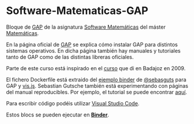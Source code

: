 # Software-Matematicas-GAP

Bloque de [GAP](https://sebasguts.github.io/GAPLiveTutorialTest/chap0.html) de la asignatura [Software Matemáticas](http://masteres.ugr.es/doctomat/pages/info_academica/guias_docentes/2018/306/%21) del máster [Matemáticas](http://masteres.ugr.es/doctomat/).

En la página oficial de [GAP](https://sebasguts.github.io/GAPLiveTutorialTest/chap0.html) se explica cómo instalar GAP para distintos sistemas operativos. En dicha página también hay manuales y tutoriales tanto de GAP como de las distintas libreras oficiales.

Parte de este curso está inspirado en el [curso](http://www.ugr.es/~pedro/gap/) que di en Badajoz en 2009.

El fichero Dockerfile está extraido del [ejemplo binder](https://github.com/sebasguts/GAPBinderDemo) de [@sebasguts](https://github.com/sebasguts) para GAP y [vis.js](http://visjs.org). Sebastian Gutsche también está experimentando con páginas del manual reproducibles. Por ejemplo, el tutorial se puede encontrar [aquí](https://sebasguts.github.io/GAPLiveTutorialTest/chap0.html).

Para escribir código podéis utilizar [Visual Studio Code](https://code.visualstudio.com).

Estos blocs se pueden ejecutar en [**Binder**](https://beta.mybinder.org/v2/gh/pedritomelenas/Software-Matematicas-GAP/master).
